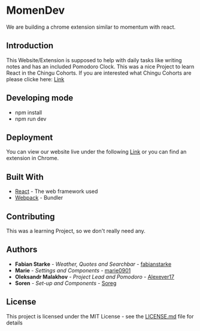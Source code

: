 # MomenDev

We are building a chrome extension similar to momentum with react.

## Introduction

This Website/Extension is supposed to help with daily tasks like writing notes and has an included Pomodoro Clock. This was a nice Project to learn React in the Chingu Cohorts. If you are interested what Chingu Cohorts are please clicke here: [Link](https://chingu.io/)

## Developing mode

* npm install
* npm run dev

## Deployment

You can view our website live under the following [Link]() or you can find an extension in Chrome.

## Built With

* [React](https://reactjs.org/) - The web framework used
* [Webpack](https://webpack.js.org/) - Bundler

## Contributing

This was a learning Project, so we don't really need any.

## Authors

* **Fabian Starke** - *Weather, Quotes and Searchbar* - [fabianstarke](https://github.com/fabianstarke)
* **Marie** - *Settings and Components* - [marie0901](https://github.com/marie0901)
* **Oleksandr Malakhov** - *Project Lead and Pomodoro* - [Alexever17](https://github.com/Alexever17)
* **Soren** - *Set-up and Components* - [Soreg](https://github.com/Soreg)

## License

This project is licensed under the MIT License - see the [LICENSE.md](LICENSE.md) file for details

